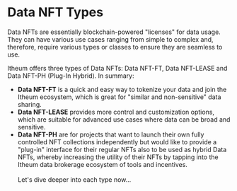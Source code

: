 # Data NFT Types

Data NFTs are essentially blockchain-powered "licenses" for data usage. They can have various use cases ranging from simple to complex and, therefore, require various types or classes to ensure they are seamless to use.&#x20;

Itheum offers three types of Data NFTs: Data NFT-FT, Data NFT-LEASE and Data NFT-PH (Plug-In Hybrid). In summary:

* **Data NFT-FT** is a quick and easy way to tokenize your data and join the Itheum ecosystem, which is great for "similar and non-sensitive" data sharing.
* **Data NFT-LEASE** provides more control and customization options, which are suitable for advanced use cases where data can be broad and sensitive.
* **Data NFT-PH** are for projects that want to launch their own fully controlled NFT collections independently but would like to provide a "plug-in" interface for their regular NFTs also to be used as hybrid Data NFTs, whereby increasing the utility of their NFTs by tapping into the Itheum data brokerage ecosystem of tools and incentives.\
  \
  Let's dive deeper into each type now...
